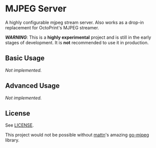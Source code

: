 # MJPEG Server

A highly configurable mjpeg stream server. Also works as a drop-in replacement for OctoPrint's MJPEG streamer.

***WARNING***: This is a **highly experimental** project and is still in the early stages of development. It is **not** recommended to use it in production.

## Basic Usage

_Not implemented._

## Advanced Usage

_Not implemented._

## License

See [LICENSE](LICENSE).

This project would not be possible without [mattn](https://github.com/mattn)'s amazing [go-mjpeg](https://github.com/mattn/go-mjpeg) library.
